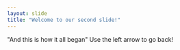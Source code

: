 ```yaml
---
layout: slide
title: "Welcome to our second slide!"
---
```

"And this is how it all began"
Use the left arrow to go back!
